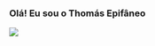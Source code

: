 ### Olá! Eu sou o Thomás Epifâneo

<picture>
  <source
    srcset="https://github-readme-stats.vercel.app/api?username=thomasepifaneodev&show_icons=true&theme=radical"
    media="(prefers-color-scheme: dark)"
  />
  <source
    srcset="https://github-readme-stats.vercel.app/api?username=thomasepifaneodev&show_icons=true&theme=radical"
    media="(prefers-color-scheme: light), (prefers-color-scheme: no-preference)"
  />
  <img src="https://github-readme-stats.vercel.app/api?username=thomasepifaneodev&show_icons=true&theme=radical"/>
</picture>
